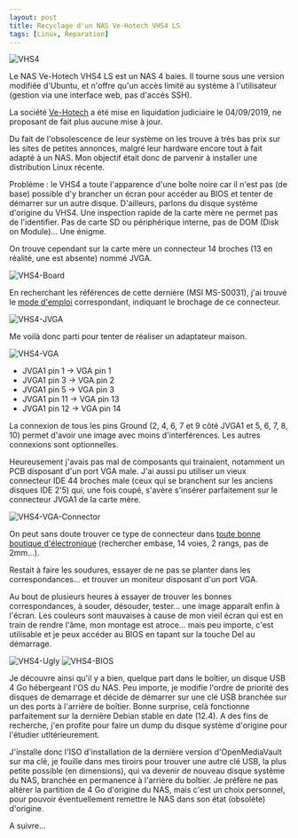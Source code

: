 ```yaml
---
layout: post
title: Recyclage d'un NAS Ve-Hotech VHS4 LS
tags: [Linux, Reparation]
---
```


![VHS4](/images/vhs4.png "VHS4")

Le NAS Ve-Hotech VHS4 LS est un NAS 4 baies. Il tourne sous une version modifiée d'Ubuntu, et n'offre qu'un accès limité au système à l'utilisateur (gestion via une interface web, pas d'accès SSH).

La société [Ve-Hotech](https://fr.wikipedia.org/wiki/Ve-hotech) a été mise en liquidation judiciaire le 04/09/2019, ne proposant de fait plus aucune mise à jour.

Du fait de l'obsolescence de leur système on les trouve à très bas prix sur les sites de petites annonces, malgré leur hardware encore tout à fait adapté à un NAS. Mon objectif était donc de parvenir à installer une distribution Linux récente.

Probléme : le VHS4 a toute l'apparence d'une boîte noire car il n'est pas (de base) possible d'y brancher un écran pour accéder au BIOS et tenter de démarrer sur un autre disque. D'ailleurs, parlons du disque système d'origine du VHS4. Une inspection rapide de la carte mère ne permet pas de l'identifier. Pas de carte SD ou périphérique interne, pas de DOM (Disk on Module)... Une énigme.

On trouve cependant sur la carte mère un connecteur 14 broches (13 en réalité, une est absente) nommé JVGA.

![VHS4-Board](/images/vhs4-board.png "VHS4-Board")

En recherchant les références de cette dernière (MSI MS-S0031), j'ai trouvé le [mode d'emploi](https://www.manualsdir.com/manuals/467282/msi-ms-s0031.html) correspondant, indiquant le brochage de ce connecteur.

![VHS4-JVGA](/images/vhs4-jvga.png "VHS4-JVGA")

Me voilà donc parti pour tenter de réaliser un adaptateur maison.

![VHS4-VGA](/images/vhs4-vga.png "VHS4-JVGA")

* JVGA1 pin 1 -> VGA pin 1
* JVGA1 pin 3 -> VGA pin 2
* JVGA1 pin 5 -> VGA pin 3
* JVGA1 pin 11 -> VGA pin 13
* JVGA1 pin 12 -> VGA pin 14

La connexion de tous les pins Ground (2, 4, 6, 7 et 9 côté JVGA1 et  5, 6, 7, 8, 10) permet d'avoir une image avec moins d'interférences. Les autres connexions sont optionnelles.

Heureusement j'avais pas mal de composants qui trainaient, notamment un PCB disposant d'un port VGA male. J'ai aussi pu utiliser un vieux connecteur IDE 44 broches male (ceux qui se branchent sur les anciens disques IDE 2'5) qui, une fois coupé, s'avère s'insérer parfaitement sur le connecteur JVGA1 de la carte mère. 

![VHS4-VGA-Connector](/images/vhs4-jvga-connector.png "VHS4-JVGA-Connector")

On peut sans doute trouver ce type de connecteur dans [toute bonne boutique d'électronique](https://fr.farnell.com/hirose-hrs/a3-14da-2sv-71/connecteur-rcpt-14-voies-2-rangs/dp/2724831) (rechercher embase, 14 voies, 2 rangs, pas de 2mm...).

Restait à faire les soudures, essayer de ne pas se planter dans les correspondances... et trouver un moniteur disposant d'un port VGA.

Au bout de plusieurs heures à essayer de trouver les bonnes correspondances, à souder, désouder, tester... une image apparaît enfin à l'écran. Les couleurs sont mauvaises à cause de mon vieil écran qui est en train de rendre l'âme, mon montage est atroce... mais peu importe, c'est utilisable et je peux accéder au BIOS en tapant sur la touche Del au démarrage.

![VHS4-Ugly](/images/vhs4-ugly.jpg "VHS4-Ugly")
![VHS4-BIOS](/images/vhs4-bios.jpg "VHS4-BIOS")

Je découvre ainsi qu'il y a bien, quelque part dans le boîtier, un disque USB 4 Go hébergeant l'OS du NAS. Peu importe, je modifie l'ordre de priorité des disques de demarrage et décide de démarrer sur une clé USB branchée sur un des ports à l'arrière de boîtier. Bonne surprise, celà fonctionne parfaitement sur la dernière Debian stable en date (12.4). A des fins de recherche, j'en profite pour faire un dump du disque système d'origine pour l'étudier utltérieurement.

J'installe donc l'ISO d'installation de la dernière version d'OpenMediaVault sur ma clé, je fouille dans mes tiroirs pour trouver une autre clé USB, la plus petite possible (en dimensions), qui va devenir de nouveau disque système du NAS, branchée en permanence à l'arrière du boîtier. Je préfère ne pas altérer la partition de 4 Go d'origine du NAS, mais c'est un choix personnel, pour pouvoir éventuellement remettre le NAS dans son état (obsolète) d'origine.

A suivre...
